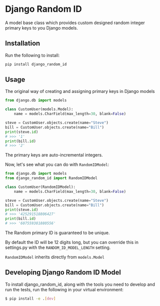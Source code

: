 # Django Random ID

A model base class which provides custom designed random integer primary keys
to you Django models.

## Installation

Run the following to install:
```python
pip install django_random_id
```

## Usage

The original way of creating and assigning primary keys in Django models

```python
from django.db import models

class CustomUser(models.Model):
    name = models.CharField(max_length=30, blank=False)

steve = CustomUser.objects.create(name="Steve")
bill = CustomUser.objects.create(name="Bill")
print(steve.id) 
# >>> '1'
print(bill.id) 
# >>> '2'
```

The primary keys are auto-incremental integers.

Now, let's see what you can do with `RandomIDModel`:

```python
from django.db import models
from django_random_id import RandomIDModel

class CustomUser(RandomIDModel):
    name = models.CharField(max_length=30, blank=False)

steve = CustomUser.objects.create(name="Steve")
bill = CustomUser.objects.create(name="Bill")
print(steve.id) 
# >>> '425291518806427'
print(bill.id) 
# >>> '607559381880556'
```

The Random primary ID is guaranteed to be unique.

By default the ID will be 12 digits long, but you can override this in
settings.py with the `RANDOM_ID_MODEL_LENGTH` setting.

`RandomIDModel` inherits directly from `models.Model`

## Developing Django Random ID Model

To install django_random_id, along with the tools you need to develop and 
run the tests, run the following in your virtual environment:

```bash
$ pip install -e .[dev]
```
